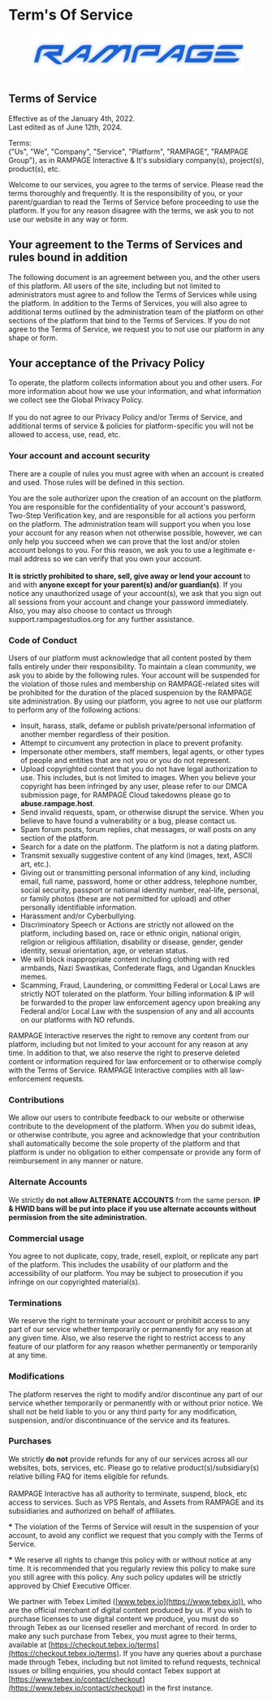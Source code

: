 # Term's Of Service

<figure><img src="../.gitbook/assets/Brand_Blue.png" alt=""><figcaption></figcaption></figure>

## Terms of Service

Effective as of the January 4th, 2022.\
Last edited as of June 12th, 2024.

Terms:\
("Us", "We", "Company", "Service", "Platform", "RAMPAGE", "RAMPAGE Group"), as in RAMPAGE Interactive & It's subsidiary company(s), project(s), product(s), etc.

Welcome to our services, you agree to the terms of service. Please read the terms thoroughly and frequently. It is the responsibility of you, or your parent/guardian to read the Terms of Service before proceeding to use the platform. If you for any reason disagree with the terms, we ask you to not use our website in any way or form.

## Your agreement to the Terms of Services and rules bound in addition

The following document is an agreement between you, and the other users of this platform. All users of the site, including but not limited to administrators must agree to and follow the Terms of Services while using the platform. In addition to the Terms of Services, you will also agree to additional terms outlined by the administration team of the platform on other sections of the platform that bind to the Terms of Services. If you do not agree to the Terms of Service, we request you to not use our platform in any shape or form.

## Your acceptance of the Privacy Policy

To operate, the platform collects information about you and other users. For more information about how we use your information, and what information we collect see the Global Privacy Policy.\
\
If you do not agree to our Privacy Policy and/or Terms of Service, and additional terms of service & policies for platform-specific you will not be allowed to access, use, read, etc.

### Your account and account security

There are a couple of rules you must agree with when an account is created and used. Those rules will be defined in this section.

You are the sole authorizer upon the creation of an account on the platform. You are responsible for the confidentiality of your account's password, Two-Step Verification key, and are responsible for all actions you perform on the platform. The administration team will support you when you lose your account for any reason when not otherwise possible, however, we can only help you succeed when we can prove that the lost and/or stolen account belongs to you. For this reason, we ask you to use a legitimate e-mail address so we can verify that you own your account.\
\
**It is strictly prohibited to share, sell, give away or lend your account** to and with **anyone except for your parent(s) and/or guardian(s)**. If you notice any unauthorized usage of your account(s), we ask that you sign out all sessions from your account and change your password immediately. Also, you may also choose to contact us through support.rampagestudios.org for any further assistance.

### Code of Conduct

Users of our platform must acknowledge that all content posted by them falls entirely under their responsibility. To maintain a clean community, we ask you to abide by the following rules. Your account will be suspended for the violation of those rules and membership on RAMPAGE-related sites will be prohibited for the duration of the placed suspension by the RAMPAGE site administration. By using our platform, you agree to not use our platform to perform any of the following actions:

* Insult, harass, stalk, defame or publish private/personal information of another member regardless of their position.
* Attempt to circumvent any protection in place to prevent profanity.
* Impersonate other members, staff members, legal agents, or other types of people and entities that are not you or you do not represent.
* Upload copyrighted content that you do not have legal authorization to use. This includes, but is not limited to images. When you believe your copyright has been infringed by any user, please refer to our DMCA submission page, for RAMPAGE Cloud takedowns please go to **abuse.rampage.host**.
* Send invalid requests, spam, or otherwise disrupt the service. When you believe to have found a vulnerability or a bug, please contact us.
* Spam forum posts, forum replies, chat messages, or wall posts on any section of the platform.
* Search for a date on the platform. The platform is not a dating platform.
* Transmit sexually suggestive content of any kind (images, text, ASCII art, etc.).
* Giving out or transmitting personal information of any kind, including email, full name, password, home or other address, telephone number, social security, passport or national identity number, real-life, personal, or family photos (these are not permitted for upload) and other personally identifiable information.
* Harassment and/or Cyberbullying.
* Discriminatory Speech or Actions are strictly not allowed on the platform, including based on, race or ethnic origin, national origin, religion or religious affiliation, disability or disease, gender, gender identity, sexual orientation, age, or veteran status.
* We will block inappropriate content including clothing with red armbands, Nazi Swastikas, Confederate flags, and Ugandan Knuckles memes.
* Scamming, Fraud, Laundering, or committing Federal or Local Laws are strictly NOT tolerated on the platform. Your billing information & IP will be forwarded to the proper law enforcement agency upon breaking any Federal and/or Local Law with the suspension of any and all accounts on our platforms with NO refunds.

RAMPAGE Interactive reserves the right to remove any content from our platform, including but not limited to your account for any reason at any time. In addition to that, we also reserve the right to preserve deleted content or information required for law enforcement or to otherwise comply with the Terms of Service. RAMPAGE Interactive complies with all law-enforcement requests.

### Contributions

We allow our users to contribute feedback to our website or otherwise contribute to the development of the platform. When you do submit ideas, or otherwise contribute, you agree and acknowledge that your contribution shall automatically become the sole property of the platform and that platform is under no obligation to either compensate or provide any form of reimbursement in any manner or nature.

### Alternate Accounts

We strictly **do not allow ALTERNATE ACCOUNTS** from the same person. **IP & HWID bans will be put into place if you use alternate accounts without permission from the site administration.**

### Commercial usage

You agree to not duplicate, copy, trade, resell, exploit, or replicate any part of the platform. This includes the usability of our platform and the accessibility of our platform. You may be subject to prosecution if you infringe on our copyrighted material(s).

### Terminations

We reserve the right to terminate your account or prohibit access to any part of our service whether temporarily or permanently for any reason at any given time. Also, we also reserve the right to restrict access to any feature of our platform for any reason whether permanently or temporarily at any time.

### Modifications

The platform reserves the right to modify and/or discontinue any part of our service whether temporarily or permanently with or without prior notice. We shall not be held liable to you or any third party for any modification, suspension, and/or discontinuance of the service and its features.

### Purchases

We strictly **do not** provide refunds for any of our services across all our websites, bots, services, etc. Please go to relative product(s)/subsidiary(s) relative billing FAQ for items eligible for refunds.\
\
RAMPAGE Interactive has all authority to terminate, suspend, block, etc access to services. Such as VPS Rentals, and Assets from RAMPAGE and its subsidiaries and authorized on behalf of affiliates.

**\*** The violation of the Terms of Service will result in the suspension of your account, to avoid any conflict we request that you comply with the Terms of Service.

**\*** We reserve all rights to change this policy with or without notice at any time. It is recommended that you regularly review this policy to make sure you still agree with this policy. Any such policy updates will be strictly approved by Chief Executive Officer.

We partner with Tebex Limited ([www.tebex.io](https://www.tebex.io)), who are the official merchant of digital content produced by us. If you wish to purchase licenses to use digital content we produce, you must do so through Tebex as our licensed reseller and merchant of record. In order to make any such purchase from Tebex, you must agree to their terms, available at [https://checkout.tebex.io/terms](https://checkout.tebex.io/terms). If you have any queries about a purchase made through Tebex, including but not limited to refund requests, technical issues or billing enquiries, you should contact Tebex support at [https://www.tebex.io/contact/checkout](https://www.tebex.io/contact/checkout) in the first instance.
